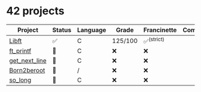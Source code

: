 # 42 projects

| Project   | Status            | Language          | Grade          | Francinette                   | Comments |
| --------- | ------------------ | ------------------ | --------------- | --------------------------- | ------------------ |
| [Libft](https://github.com/diabolo257/42Lausanne/tree/main/42Cursus/Libft) | :white_check_mark: | C | 125/100 | :white_check_mark:<sup>(strict)<sup>    |  |
| [ft_printf](https://github.com/diabolo257/42Lausanne/tree/main/42Cursus/ft_printf) | :construction: | C | :x: | :x:|  |
| [get_next_line](https://github.com/diabolo257/42Lausanne/tree/main/42Cursus/get_next_line) | :construction: | C | :x: | :x:|  |
| [Born2beroot](https://github.com/diabolo257/42Lausanne/tree/main/42Cursus/Born2beroot) | :construction: | / | :x: | :x:|  |
| [so_long](https://github.com/diabolo257/42Lausanne/tree/main/42Cursus/so_long) | :construction: | C | :x: | :x:|  |
